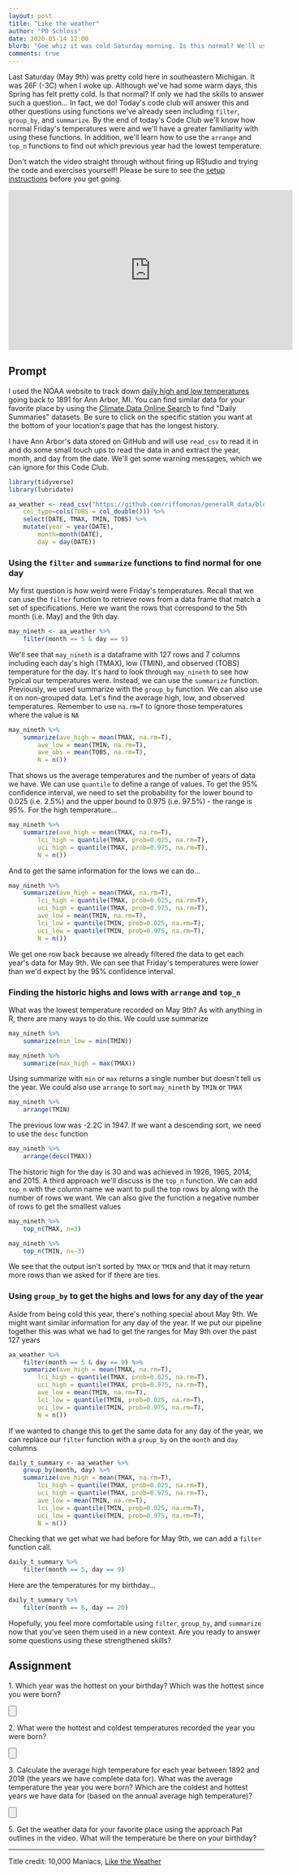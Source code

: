 ```yaml
---
layout: post
title: "Like the weather"
author: "PD Schloss"
date: 2020-05-14 12:00
blurb: "Gee whiz it was cold Saturday morning. Is this normal? We'll use <code>filter</code>, <code>group_by</code>, and <code>summarize</code> to find out"
comments: true
---
```


Last Saturday (May 9th) was pretty cold here in southeastern Michigan. It was 26F (-3C) when I woke up. Although we've had some warm days, this Spring has felt pretty cold. Is that normal? If only we had the skills to answer such a question... In fact, we do! Today's code club will answer this and other questions using functions we've already seen including `filter`, `group_by`, and `summarize`. By the end of today's Code Club we'll know how normal Friday's temperatures were and we'll have a greater familiarity with using these functions. In addition, we'll learn how to use the `arrange` and `top_n` functions to find out which previous year had the lowest temperature.

Don't watch the video straight through without firing up RStudio and trying the code and exercises yourself! Please be sure to see the [setup instructions](/code_club/setup-instructions) before you get going.

<iframe style="margin: 0 auto;display:block;" width="560" height="315" src="https://www.youtube.com/embed/tVKcVKORmow" frameborder="0" allow="accelerometer; autoplay; encrypted-media; gyroscope; picture-in-picture" allowfullscreen></iframe>


## Prompt
I used the NOAA website to track down [daily high and low temperatures](https://www.ncdc.noaa.gov/cdo-web/datasets/GHCND/locations/CITY:US260002/detail) going back to 1891 for Ann Arbor, MI. You can find similar data for your favorite place by using the [Climate Data Online Search](https://www.ncdc.noaa.gov/cdo-web/search) to find "Daily Summaries" datasets. Be sure to click on the specific station you want at the bottom of your location's page that has the longest history.

I have Ann Arbor's data stored on GitHub and will use `read_csv` to read it in and do some small touch ups to read the data in and extract the year, month, and day from the date. We'll get some warning messages, which we can ignore for this Code Club.

```R
library(tidyverse)
library(lubridate)

aa_weather <- read_csv("https://github.com/riffomonas/generalR_data/blob/master/noaa/USC00200230.csv?raw=true",
	col_type=cols(TOBS = col_double())) %>%
	select(DATE, TMAX, TMIN, TOBS) %>%
	mutate(year = year(DATE),
		month=month(DATE),
		day = day(DATE))
```


### Using the `filter` and `summarize` functions to find normal for one day

My first question is how weird were Friday's temperatures. Recall that we can use the `filter` function to retrieve rows from a data frame that match a set of specifications. Here we want the rows that correspond to the 5th month (i.e. May) and the 9th day.


```r
may_nineth <- aa_weather %>%
	filter(month == 5 & day == 9)
```

We'll see that `may_nineth` is a dataframe with 127 rows and 7 columns including each day's high (TMAX), low (TMIN), and observed (TOBS) temperature for the day. It's hard to look through `may_nineth` to see how typical our temperatures were. Instead, we can use the `summarize` function. Previously, we used summarize with the `group_by` function. We can also use it on non-grouped data. Let's find the average high, low, and observed temperatures. Remember to use `na.rm=T` to ignore those temperatures where the value is `NA`

```r
may_nineth %>%
	summarize(ave_high = mean(TMAX, na.rm=T),
		ave_low = mean(TMIN, na.rm=T),
		ave_obs = mean(TOBS, na.rm=T),
		N = n())
```

That shows us the average temperatures and the number of years of data we have. We can use `quantile` to define a range of values. To get the 95% confidence interval, we need to set the probability for the lower bound to 0.025 (i.e. 2.5%) and the upper bound to 0.975 (i.e. 97.5%) - the range is 95%. For the high temperature...

```r
may_nineth %>%
	summarize(ave_high = mean(TMAX, na.rm=T),
		lci_high = quantile(TMAX, prob=0.025, na.rm=T),
		uci_high = quantile(TMAX, prob=0.975, na.rm=T),
		N = n())
```

And to get the same information for the lows we can do...

```r
may_nineth %>%
	summarize(ave_high = mean(TMAX, na.rm=T),
		lci_high = quantile(TMAX, prob=0.025, na.rm=T),
		uci_high = quantile(TMAX, prob=0.975, na.rm=T),
		ave_low = mean(TMIN, na.rm=T),
		lci_low = quantile(TMIN, prob=0.025, na.rm=T),
		uci_low = quantile(TMIN, prob=0.975, na.rm=T),
		N = n())
```

We get one row back because we already filtered the data to get each year's data for May 9th. We can see that Friday's temperatures were lower than we'd expect by the 95% confidence interval.


### Finding the historic highs and lows with `arrange` and `top_n`

What was the lowest temperature recorded on May 9th? As with anything in R, there are many ways to do this. We could use summarize

```r
may_nineth %>%
	summarize(min_low = min(TMIN))

may_nineth %>%
	summarize(max_high = max(TMAX))
```

Using summarize with `min` or `max` returns a single number but doesn't tell us the year. We could also use `arrange` to sort `may_nineth` by `TMIN` or `TMAX`

```r
may_nineth %>%
	arrange(TMIN)
```

The previous low was -2.2C in 1947. If we want a descending sort, we need to use the `desc` function

```r
may_nineth %>%
	arrange(desc(TMAX))
```

The historic high for the day is 30 and was achieved in 1926, 1965, 2014, and 2015. A third approach we'll discuss is the `top_n` function. We can add `top_n` with the column name we want to pull the top rows by along with the number of rows we want. We can also give the function a negative number of rows to get the smallest values

```r
may_nineth %>%
	top_n(TMAX, n=3)

may_nineth %>%
	top_n(TMIN, n=-3)
```

We see that the output isn't sorted by `TMAX` or `TMIN` and that it may return more rows than we asked for if there are ties.


### Using `group_by` to get the highs and lows for any day of the year
Aside from being cold this year, there's nothing special about May 9th. We might want similar information for any day of the year. If we put our pipeline together this was what we had to get the ranges for May 9th over the past 127 years

```r
aa_weather %>%
	filter(month == 5 & day == 9) %>%
	summarize(ave_high = mean(TMAX, na.rm=T),
		lci_high = quantile(TMAX, prob=0.025, na.rm=T),
		uci_high = quantile(TMAX, prob=0.975, na.rm=T),
		ave_low = mean(TMIN, na.rm=T),
		lci_low = quantile(TMIN, prob=0.025, na.rm=T),
		uci_low = quantile(TMIN, prob=0.975, na.rm=T),
		N = n())
```

If we wanted to change this to get the same data for any day of the year, we can replace our `filter` function with a `group_by` on the `month` and `day` columns

```r
daily_t_summary <- aa_weather %>%
	group_by(month, day) %>%
	summarize(ave_high = mean(TMAX, na.rm=T),
		lci_high = quantile(TMAX, prob=0.025, na.rm=T),
		uci_high = quantile(TMAX, prob=0.975, na.rm=T),
		ave_low = mean(TMIN, na.rm=T),
		lci_low = quantile(TMIN, prob=0.025, na.rm=T),
		uci_low = quantile(TMIN, prob=0.975, na.rm=T),
		N = n())
```

Checking that we get what we had before for May 9th, we can add a `filter` function call.

```r
daily_t_summary %>%
	filter(month == 5, day == 9)
```

Here are the temperatures for my birthday...

```r
daily_t_summary %>%
	filter(month == 6, day == 20)
```

Hopefully, you feel more comfortable using `filter`, `group_by`, and `summarize` now that you've seen them used in a new context. Are you ready to answer some questions using these strengthened skills?


## Assignment

1\. Which year was the hottest on your birthday? Which was the hottest since you were born?

<input type="button" class="hideshow">
<div markdown="1" style="display:none;">
```r
aa_weather %>%
	filter(month == 6 & day == 20) %>%
	top_n(TMAX, n=1)
```

I was born in 1976...

```r
aa_weather %>%
	filter(month == 6 & day == 20 & year >= 1976) %>%
	top_n(TMAX, n=1)
```
</div>


2\. What were the hottest and coldest temperatures recorded the year you were born?

<input type="button" class="hideshow">
<div markdown="1" style="display:none;">
```r
aa_weather %>%
	filter(year == 1976) %>%
	summarize(coldest = min(TMIN),
		hottest = max(TMAX))
```
</div>


3\. Calculate the average high temperature for each year between 1892 and 2019 (the years we have complete data for). What was the average temperature the year you were born? Which are the coldest and hottest years we have data for (based on the annual average high temperature)?

<input type="button" class="hideshow">
<div markdown="1" style="display:none;">
```r
annual_tmax <- aa_weather %>%
	filter(year >= 1892 & year <= 2019) %>%
	group_by(year) %>%
	summarize(ave_tmax = mean(TMAX, na.rm=T),
		lci_tmax = quantile(TMAX, prob=0.025, na.rm=T),
		uci_tmax = quantile(TMAX, prob=0.975, na.rm=T),
		n = n())

annual_tmax %>% filter(year == 1976)

annual_tmax %>% top_n(ave_tmax, n=1)

annual_tmax %>% top_n(ave_tmax, n=-1)
```
</div>


4\. What is the average high temperature and 95% confidence interval for each month of the year? What is it for your birth year?

<input type="button" class="hideshow">
<div markdown="1" style="display:none;">
```r
month_tmax <- aa_weather %>%
	group_by(month) %>%
	summarize(ave_tmax = mean(TMAX, na.rm=T),
		lci_tmax = quantile(TMAX, prob=0.025, na.rm=T),
		uci_tmax = quantile(TMAX, prob=0.975, na.rm=T),
		n = n())

month_tmax %>% filter(month == 6)
```
</div>

5\. Get the weather data for your favorite place using the approach Pat outlines in the video. What will the temperature be there on your birthday?


---

Title credit: 10,000 Maniacs, [Like the Weather](https://www.youtube.com/watch?v=te7bbWBXusk)
